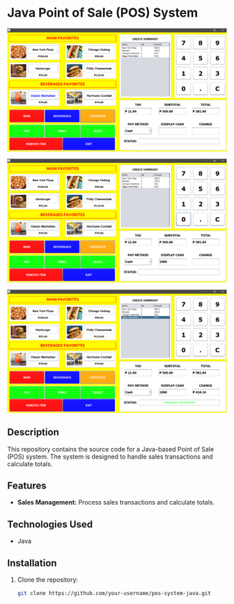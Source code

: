 # Java Point of Sale (POS) System

![POS System](https://github.com/ronjacobdinero15/point-of-sales-system-java/blob/main/pos-pics/Screenshot_1.png?raw=true)

![POS System](https://github.com/ronjacobdinero15/point-of-sales-system-java/blob/main/pos-pics/Screenshot_2.png?raw=true)

![POS System](https://github.com/ronjacobdinero15/point-of-sales-system-java/blob/main/pos-pics/Screenshot_3.png?raw=true)

## Description
This repository contains the source code for a Java-based Point of Sale (POS) system. The system is designed to handle sales transactions and calculate totals.

## Features
- **Sales Management:** Process sales transactions and calculate totals.

## Technologies Used
- Java

## Installation
1. Clone the repository:
   ```bash
   git clone https://github.com/your-username/pos-system-java.git
